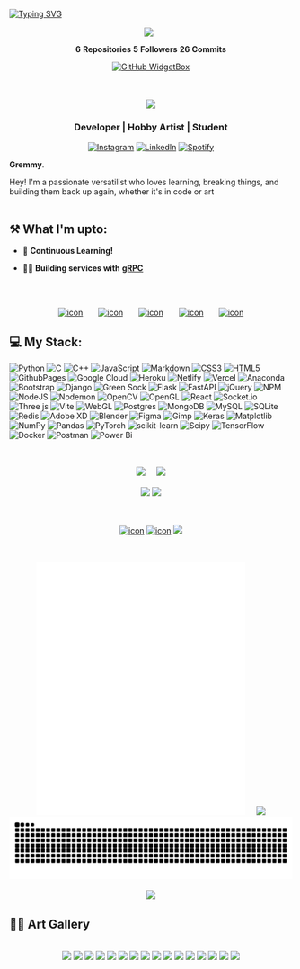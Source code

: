 
<!--greating-->

[![Typing SVG](https://readme-typing-svg.demolab.com?font=Press+Start+2P&size=150&duration=2000&pause=1000&color=000000&background=FFFFFF&center=true&vCenter=true&width=1920&height=1080&lines=Hello!;I+am+Grem.;I+do%2C;Art;%26;Code)](https://github.com/Grem6)


<!--api status-->

<div align="center">
<img align="center" height="100" src="https://media4.giphy.com/media/du3J3cXyzhj75IOgvA/giphy.gif?cid=ecf05e47gxhq7rscp7qbxpm4s2t9wi2ls2eh3wr4zp6c23n6&rid=giphy.gif&ct=g"/>
&nbsp;
 
**6** **Repositories**     **5** **Followers**        **26** **Commits**

</div>


<!-- widget box  -->

<div align="center">

[![GitHub WidgetBox](https://github-widgetbox.vercel.app/api/profile?username=Grem6&data=followers,repositories,stars,commits&theme=default)](https://github.com/Grem6/github-widgetbox) 
 
</div> 

<br>
<br>

<!-- Icon and social links -->


<div align="center">
  
<img align="center" height="100" src="https://media4.giphy.com/media/du3J3cXyzhj75IOgvA/giphy.gif?cid=ecf05e47gxhq7rscp7qbxpm4s2t9wi2ls2eh3wr4zp6c23n6&rid=giphy.gif&ct=g" />
<h3 align="center">Developer | Hobby Artist | Student </h3>
  
</div> 
<div align="center">

  <a href="">[![Instagram](https://img.shields.io/badge/Instagram-%23E4405F.svg?style=for-the-badge&logo=Instagram&logoColor=white)](https://instagram.com/grem.san)</a>
  <a href="">[![LinkedIn](https://img.shields.io/badge/linkedin-%230077B5.svg?style=for-the-badge&logo=linkedin&logoColor=white)]()</a>
  <a href="">[![Spotify](https://img.shields.io/badge/Spotify-1ED760?style=for-the-badge&logo=spotify&logoColor=white)](https://open.spotify.com/user/tau8ldnumegch3rgpjwayg4wg)</a>

</div>

**Gremmy**.

Hey! I'm a passionate versatilist who loves learning, breaking things, and building them back up again, whether it's in code or art
<br>
<br>

## ⚒️ What I'm upto:

- 📖 **Continuous Learning!**

- 👷‍♂️ **Building services with** **[gRPC](https://grpc.io/)**
<br>
<br>

<div align="center">
  
  
[<img src="https://github.com/Grem6/Grem6/assets/97451337/894b6fe2-197c-4f3b-9035-9030b51734b3" alt="icon" width="100"/>](https://github.com/Grem6)
&nbsp;
&nbsp;
&nbsp;
[<img src="https://github.com/Grem6/Grem6/assets/97451337/4db6fbd8-fefe-403b-8ca4-8151b600e111" alt="icon" width="100"/>](https://github.com/Grem6)
&nbsp;
&nbsp;
&nbsp;
[<img src="https://github.com/Grem6/Grem6/assets/97451337/1e8d306b-790a-4c45-9903-6de91eff2ed1" alt="icon" width="100"/>](https://github.com/Grem6)
&nbsp;
&nbsp;
&nbsp;
[<img src="https://github.com/Grem6/Grem6/assets/97451337/dce58462-c999-42a2-978b-24250a50bc8a" alt="icon" width="100"/>](https://github.com/Grem6)
&nbsp;
&nbsp;
&nbsp;
[<img src="https://github.com/Grem6/Grem6/assets/97451337/84dc93e9-e235-4e73-9985-60538c83a7d7" alt="icon" width="100"/>](https://github.com/Grem6)
  
 
</div>




## 💻 My Stack:

<div align="left">
 
![Python](https://img.shields.io/badge/python-3670A0?style=for-the-badge&logo=python&logoColor=ffdd54)
![C](https://img.shields.io/badge/c-%2300599C.svg?style=for-the-badge&logo=c&logoColor=white) 
![C++](https://img.shields.io/badge/c++-%2300599C.svg?style=for-the-badge&logo=c%2B%2B&logoColor=white) 
![JavaScript](https://img.shields.io/badge/javascript-%23323330.svg?style=for-the-badge&logo=javascript&logoColor=%23F7DF1E) 
![Markdown](https://img.shields.io/badge/markdown-%23000000.svg?style=for-the-badge&logo=markdown&logoColor=white) 
![CSS3](https://img.shields.io/badge/css3-%231572B6.svg?style=for-the-badge&logo=css3&logoColor=white) 
![HTML5](https://img.shields.io/badge/html5-%23E34F26.svg?style=for-the-badge&logo=html5&logoColor=white) 
![GithubPages](https://img.shields.io/badge/github%20pages-121013?style=for-the-badge&logo=github&logoColor=white) 
![Google Cloud](https://img.shields.io/badge/GoogleCloud-%234285F4.svg?style=for-the-badge&logo=google-cloud&logoColor=white) 
![Heroku](https://img.shields.io/badge/heroku-%23430098.svg?style=for-the-badge&logo=heroku&logoColor=white) 
![Netlify](https://img.shields.io/badge/netlify-%23000000.svg?style=for-the-badge&logo=netlify&logoColor=#00C7B7)
![Vercel](https://img.shields.io/badge/vercel-%23000000.svg?style=for-the-badge&logo=vercel&logoColor=white) 
![Anaconda](https://img.shields.io/badge/Anaconda-%2344A833.svg?style=for-the-badge&logo=anaconda&logoColor=white) 
![Bootstrap](https://img.shields.io/badge/bootstrap-%238511FA.svg?style=for-the-badge&logo=bootstrap&logoColor=white)
![Django](https://img.shields.io/badge/django-%23092E20.svg?style=for-the-badge&logo=django&logoColor=white) 
![Green Sock](https://img.shields.io/badge/green%20sock-88CE02?style=for-the-badge&logo=greensock&logoColor=white) 
![Flask](https://img.shields.io/badge/flask-%23000.svg?style=for-the-badge&logo=flask&logoColor=white)
![FastAPI](https://img.shields.io/badge/FastAPI-005571?style=for-the-badge&logo=fastapi) 
![jQuery](https://img.shields.io/badge/jquery-%230769AD.svg?style=for-the-badge&logo=jquery&logoColor=white) 
![NPM](https://img.shields.io/badge/NPM-%23CB3837.svg?style=for-the-badge&logo=npm&logoColor=white)
![NodeJS](https://img.shields.io/badge/node.js-6DA55F?style=for-the-badge&logo=node.js&logoColor=white)
![Nodemon](https://img.shields.io/badge/NODEMON-%23323330.svg?style=for-the-badge&logo=nodemon&logoColor=%BBDEAD)
![OpenCV](https://img.shields.io/badge/opencv-%23white.svg?style=for-the-badge&logo=opencv&logoColor=white)
![OpenGL](https://img.shields.io/badge/OpenGL-%23FFFFFF.svg?style=for-the-badge&logo=opengl) 
![React](https://img.shields.io/badge/react-%2320232a.svg?style=for-the-badge&logo=react&logoColor=%2361DAFB)
![Socket.io](https://img.shields.io/badge/Socket.io-black?style=for-the-badge&logo=socket.io&badgeColor=010101)
![Three js](https://img.shields.io/badge/threejs-black?style=for-the-badge&logo=three.js&logoColor=white) 
![Vite](https://img.shields.io/badge/vite-%23646CFF.svg?style=for-the-badge&logo=vite&logoColor=white) 
![WebGL](https://img.shields.io/badge/WebGL-990000?logo=webgl&logoColor=white&style=for-the-badge)
![Postgres](https://img.shields.io/badge/postgres-%23316192.svg?style=for-the-badge&logo=postgresql&logoColor=white) 
![MongoDB](https://img.shields.io/badge/MongoDB-%234ea94b.svg?style=for-the-badge&logo=mongodb&logoColor=white) 
![MySQL](https://img.shields.io/badge/mysql-%2300000f.svg?style=for-the-badge&logo=mysql&logoColor=white) 
![SQLite](https://img.shields.io/badge/sqlite-%2307405e.svg?style=for-the-badge&logo=sqlite&logoColor=white)
![Redis](https://img.shields.io/badge/redis-%23DD0031.svg?style=for-the-badge&logo=redis&logoColor=white)
![Adobe XD](https://img.shields.io/badge/Adobe%20XD-470137?style=for-the-badge&logo=Adobe%20XD&logoColor=#FF61F6)
![Blender](https://img.shields.io/badge/blender-%23F5792A.svg?style=for-the-badge&logo=blender&logoColor=white)
![Figma](https://img.shields.io/badge/figma-%23F24E1E.svg?style=for-the-badge&logo=figma&logoColor=white) 
![Gimp](https://img.shields.io/badge/Gimp-657D8B?style=for-the-badge&logo=gimp&logoColor=FFFFFF)
![Keras](https://img.shields.io/badge/Keras-%23D00000.svg?style=for-the-badge&logo=Keras&logoColor=white) 
![Matplotlib](https://img.shields.io/badge/Matplotlib-%23ffffff.svg?style=for-the-badge&logo=Matplotlib&logoColor=black) 
![NumPy](https://img.shields.io/badge/numpy-%23013243.svg?style=for-the-badge&logo=numpy&logoColor=white) 
![Pandas](https://img.shields.io/badge/pandas-%23150458.svg?style=for-the-badge&logo=pandas&logoColor=white)
![PyTorch](https://img.shields.io/badge/PyTorch-%23EE4C2C.svg?style=for-the-badge&logo=PyTorch&logoColor=white) 
![scikit-learn](https://img.shields.io/badge/scikit--learn-%23F7931E.svg?style=for-the-badge&logo=scikit-learn&logoColor=white) 
![Scipy](https://img.shields.io/badge/SciPy-%230C55A5.svg?style=for-the-badge&logo=scipy&logoColor=%white)
![TensorFlow](https://img.shields.io/badge/TensorFlow-%23FF6F00.svg?style=for-the-badge&logo=TensorFlow&logoColor=white) 
![Docker](https://img.shields.io/badge/docker-%230db7ed.svg?style=for-the-badge&logo=docker&logoColor=white)
![Postman](https://img.shields.io/badge/Postman-FF6C37?style=for-the-badge&logo=postman&logoColor=white) 
![Power Bi](https://img.shields.io/badge/power_bi-F2C811?style=for-the-badge&logo=powerbi&logoColor=black)

</div>

<br>
<br>


<!--git status-->

<div class='container' align="center">
  
<img style="height: auto; width: 45%;" class="img" src="https://github-readme-stats-grem6.vercel.app/api?username=grem6&show_icons=true&&bg_color=00000000&include_all_commits=true&custom_title=Grem&#39;s&nbsp;Stats&hide_border=true&count_private=true&rank_icon=percentile" /> 
&nbsp;
&nbsp;
<img style="height: auto; width: 45%;" class="img" src="https://github-readme-streak-stats.herokuapp.com/?user=grem6&theme=white&hide_border=true&count_private=true" />
</div>

<br>

<!-- <img style="height: auto; width: 100px;" class="img" src="https://user-images.githubusercontent.com/97451337/218658645-7b9f89c7-c3a7-48d4-b9f8-b6fbd16aebc5.gif" >
<img style="height: auto; width: 100px;" class="img" src="https://user-images.githubusercontent.com/97451337/218659166-aec703e0-1e5b-4912-83aa-88af0c97223a.gif" > -->

<div class='container' align="center">
<img style="height: auto; width: 40%;" class="img" src="https://github-contributor-stats.vercel.app/api?username=grem6&limit=5&&hide_border=true&theme=white&combine_all_yearly_contributions=true" />
<img style="height: auto; width: 36%;" class="img" src="https://github-readme-stats-grem6.vercel.app/api/top-langs/?username=grem6&theme=white&hide_border=true&include_all_commits=true&count_private=true&layout=compact" />
</div>

<br>
<br>

<div align="center">
  
  
[<img src="https://techstack-generator.vercel.app/github-icon.svg" alt="icon" width="53"/>](https://github.com/Grem6)
[<img src="https://techstack-generator.vercel.app/python-icon.svg" alt="icon" width="50"/>](https://github.com/Grem6)
[<img src="https://techstack-generator.vercel.app/js-icon.svg" width="50"/>](https://github.com/Grem6)
  
  
</div>

<br>
<br>

<div class='container' align="center">
<img style="height: 450px; width: auto;" class="img" src="github-metrics.svg" />
&nbsp;
&nbsp;
<img style="height: 450px; width: auto;" class="img" src="https://spotify-github-profile.vercel.app/api/view?uid=tau8ldnumegch3rgpjwayg4wg&cover_image=true&theme=default&show_offline=false&background_color=ffffff&bar_color_cover=false)" />
</div>


<div class='container' align="center">

<img style="height: auto; width: auto;" class="img" src="https://github.com/Grem6/Grem6/blob/output/github-contribution-grid-snake.svg" >
&nbsp;
&nbsp;
<!--<img style="height: 450px; width: auto;" src="./profile-3d-contrib/profile-green-animate.svg"> -->
</div>


<div class='container' align="center">
<img style="height: auto; width: 4000px;" class="img" src="https://user-images.githubusercontent.com/97451337/218664766-cf692ae9-8d6e-40ac-80a9-801d1c3087a2.gif" >
</div>

<!--art section-->

## 🧑‍🎨 Art Gallery
<br>
<div class='container' align="center">
<img style="height: auto; width: 200px;" class="img" src="https://github.com/Grem6/Grem6/assets/97451337/e4d22395-6d4c-4058-b497-26dc2cdd3d08" >
<img style="height: auto; width: 200px;" class="img" src="https://github.com/Grem6/Grem6/assets/97451337/ac7df24a-27b0-4575-ace4-6e1b25f825bf" >
<img style="height: auto; width: 200px;" class="img" src="https://github.com/Grem6/Grem6/assets/97451337/724c2abb-ad70-4a97-989e-319cbec159e6" >
<img style="height: auto; width: 200px;" class="img" src="https://github.com/Grem6/Grem6/assets/97451337/13f05795-6145-40a5-8f9c-accef458f225" >
<img style="height: auto; width: 200px;" class="img" src="https://github.com/Grem6/Grem6/assets/97451337/60c43913-d52e-403e-b9f8-e13e6ef0b4f8" >
<img style="height: auto; width: 200px;" class="img" src="https://github.com/Grem6/Grem6/assets/97451337/c560caeb-6a87-4b95-b772-59ff4c1c27aa" >
<img style="height: auto; width: 200px;" class="img" src="https://github.com/Grem6/Grem6/assets/97451337/42f68de8-37e0-45a1-a4c4-2ed3d3d7e38e" >
<img style="height: auto; width: 200px;" class="img" src="https://github.com/Grem6/Grem6/assets/97451337/0e3d15de-a860-48b5-b2ef-b726272d2ce6" >
<img style="height: auto; width: 200px;" class="img" src="https://github.com/Grem6/Grem6/assets/97451337/d0bae2c9-d3f2-42fc-8ab9-4b3d9d836d05" >
<img style="height: auto; width: 200px;" class="img" src="https://github.com/Grem6/Grem6/assets/97451337/8347ccea-5c03-4127-b63c-a65011813828" >
<img style="height: auto; width: 200px;" class="img" src="https://github.com/Grem6/Grem6/assets/97451337/45fdba4d-635c-4189-8fae-c0a78565ffcb" >
<img style="height: auto; width: 200px;" class="img" src="https://github.com/Grem6/Grem6/assets/97451337/129df72f-5101-4e3b-96b3-9631da4d5be3" >
<img style="height: auto; width: 200px;" class="img" src="https://github.com/Grem6/Grem6/assets/97451337/65af0dbd-75d2-42c5-801a-dffd365b6f16" >
<img style="height: auto; width: 200px;" class="img" src="https://github.com/Grem6/Grem6/assets/97451337/2b06ccc0-6b2f-4d02-b443-28ca9c0e17b4" >
<img style="height: auto; width: 200px;" class="img" src="https://github.com/Grem6/Grem6/assets/97451337/6ccc71da-e3aa-4738-8803-30e9cb895096" >
<img style="height: auto; width: 200px;" class="img" src="https://github.com/Grem6/Grem6/assets/97451337/413467b3-3f8a-4d52-8953-364a2aaa186d" >
<!-- <img style="height: auto; width: 200px;" class="img" src="https://github.com/Grem6/Grem6/assets/97451337/fa157fd6-7e40-42a4-9540-fe1aa9d39f9c" > -->
<!-- <img style="height: auto; width: 200px;" class="img" src="https://github.com/Grem6/Grem6/assets/97451337/b4a8ce08-1d89-47c5-98a0-db51c0586633" > -->
</div>




<!-- old_code-->

<!-- ![goku-gif](https://user-images.githubusercontent.com/97451337/218658554-d1de9665-1d80-4191-a6d9-17111b66bdce.gif)

![buzz](https://user-images.githubusercontent.com/97451337/218659490-bb27718c-9245-4877-a8d7-1fad73dfb7e9.gif) -->


<!--

https://metrics.lecoq.io/Grem6?template=classic&base.header=0&isocalendar=1&habits=1&base=header%2C%20activity%2C%20community%2C%20repositories%2C%20metadata&base.indepth=false&base.hireable=false&base.skip=false&isocalendar=false&isocalendar.duration=half-year&habits=false&habits.from=200&habits.days=14&habits.facts=true&habits.charts=false&habits.charts.type=classic&habits.trim=false&habits.languages.limit=8&habits.languages.threshold=0%25&config.timezone=Asia%2FKolkata
-->

<!-- https://i.pinimg.com/750x/9b/4e/c7/9b4ec7ba0fc7e217d8f0f0675038c6d7.jpg -->
<!-- https://i.pinimg.com/750x/9e/9c/ad/9e9cad53d3eddc421a2ac0a6cf2e3948.jpg -->

<!-- 
[![spotify-github-profile](https://spotify-github-profile.vercel.app/api/view?uid=tau8ldnumegch3rgpjwayg4wg&cover_image=true&theme=default&show_offline=false&background_color=ffffff&bar_color_cover=false)](https://github.com/Grem6) 
-->



<!-- <table class="images" width="100%"  style="border:0px solid white; width:100%;">
    <tr style="border: 0px;">
        <td width="33%" style="border:0px; width:33.33%">
            <img src="https://skillicons.dev/icons?i=py,vscode,tensorflow,github,git,sqlite,regex,react,pytorch,ps,nodejs,netlify,heroku,nextjs,mongodb,mysql,jquery,js,html,flask,figma,xd,django,css,cpp,blender,selenium,bootstrap&perline=7" />
        </td>
        <td width="33%" style="border:0px; width:33.33%">
            <img src="https://github-readme-stats.vercel.app/api/top-langs/?username=user&theme=blue-green&langs_count=8&layout=compact" />
        </td>
        <td width="33%" style="border:0px; width:33.33%">
            <img src="https://github-readme-stats.vercel.app/api/top-langs/?username=user&theme=blue-green&langs_count=8&layout=compact" />
        </td>
    </tr>
</table> -->

<!--

[![My Skills](https://skillicons.dev/icons?i=py,vscode,tensorflow,github,git,sqlite,regex,react,pytorch,ps,nodejs,netlify,heroku,nextjs,mongodb,mysql,jquery,js,html,flask,figma,xd,django,css,cpp,blender,selenium,bootstrap&perline=7)](https://github.com/Grem6)

-->


<!--

<div align="center">

![HTML5](https://img.shields.io/badge/html5-%23E34F26.svg?style=flat-square&logo=html5&logoColor=white) ![CSS3](https://img.shields.io/badge/css3-%231572B6.svg?style=flat-square&logo=css3&logoColor=white) ![JavaScript](https://img.shields.io/badge/javascript-%23323330.svg?style=flat-square&logo=javascript&logoColor=%23F7DF1E) ![Python](https://img.shields.io/badge/python-3670A0?style=flat-square&logo=python&logoColor=ffdd54) ![Heroku](https://img.shields.io/badge/heroku-%23430098.svg?style=flat-square&logo=heroku&logoColor=white) ![Netlify](https://img.shields.io/badge/netlify-%23000000.svg?style=flat-square&logo=netlify&logoColor=#00C7B7) ![Anaconda](https://img.shields.io/badge/Anaconda-%2344A833.svg?style=flat-square&logo=anaconda&logoColor=white) ![Django](https://img.shields.io/badge/django-%23092E20.svg?style=flat-square&logo=django&logoColor=white) ![Bootstrap](https://img.shields.io/badge/bootstrap-%23563D7C.svg?style=flat-square&logo=bootstrap&logoColor=white) ![Flask](https://img.shields.io/badge/flask-%23000.svg?style=flat-square&logo=flask&logoColor=white) ![MongoDB](https://img.shields.io/badge/MongoDB-%234ea94b.svg?style=flat-square&logo=mongodb&logoColor=white) ![MySQL](https://img.shields.io/badge/mysql-%2300f.svg?style=flat-square&logo=mysql&logoColor=white) ![Adobe Photoshop](https://img.shields.io/badge/adobephotoshop-%2331A8FF.svg?style=flat-square&logo=adobephotoshop&logoColor=white) ![Blender](https://img.shields.io/badge/blender-%23F5792A.svg?style=flat-square&logo=blender&logoColor=white) 	![Figma](https://img.shields.io/badge/figma-%23F24E1E.svg?style=flat-square&logo=figma&logoColor=white) ![Adobe XD](https://img.shields.io/badge/Adobe%20XD-470137?style=flat-square&logo=Adobe%20XD&logoColor=#FF61F6) ![NumPy](https://img.shields.io/badge/numpy-%23013243.svg?style=flat-square&logo=numpy&logoColor=white) ![Pandas](https://img.shields.io/badge/pandas-%23150458.svg?style=flat-square&logo=pandas&logoColor=white) ![scikit-learn](https://img.shields.io/badge/scikit--learn-%23F7931E.svg?style=flat-square&logo=scikit-learn&logoColor=white) ![PyTorch](https://img.shields.io/badge/PyTorch-%23EE4C2C.svg?style=flat-square&logo=PyTorch&logoColor=white) ![Notion](https://img.shields.io/badge/Notion-%23000000.svg?style=flat-square&logo=notion&logoColor=white) 
 
 </div>
-->

<!--
<img align="left" height="300" src="assests/terminal.gif" />
-->

<!--
![3d](./profile-3d-contrib/profile-green-animate.svg)
-->

<!--

<table cellpadding="0">
  <tr style="padding: 0"> 
    <td valign="top"><img src="https://skillicons.dev/icons?i=py,vscode,tensorflow,github,git,sqlite,regex,react,pytorch,ps,nodejs,netlify,heroku,nextjs,mongodb,mysql,jquery,js,html,flask,figma,xd,django,css,cpp,blender,selenium,bootstrap&perline=7" alt="icon" width=""/> </td>
    <td valign="top"><img height="200" src="https://github-readme-stats.vercel.app/api/top-langs/?username=Grem6&theme=white&hide_border=true&include_all_commits=true&count_private=false&layout=compact"/></td>
  </tr>
</table>

-->
